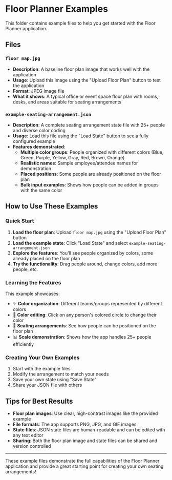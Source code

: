# Floor Planner Examples

This folder contains example files to help you get started with the Floor Planner application.

## Files

### `floor map.jpg`
- **Description**: A baseline floor plan image that works well with the application
- **Usage**: Upload this image using the "Upload Floor Plan" button to test the application
- **Format**: JPEG image file
- **What it shows**: A typical office or event space floor plan with rooms, desks, and areas suitable for seating arrangements

### `example-seating-arrangement.json`
- **Description**: A complete seating arrangement state file with 25+ people and diverse color coding
- **Usage**: Load this file using the "Load State" button to see a fully configured example
- **Features demonstrated**:
  - **Multiple color groups**: People organized with different colors (Blue, Green, Purple, Yellow, Gray, Red, Brown, Orange)
  - **Realistic names**: Sample employee/attendee names for demonstration
  - **Placed positions**: Some people are already positioned on the floor plan
  - **Bulk input examples**: Shows how people can be added in groups with the same color

## How to Use These Examples

### Quick Start
1. **Load the floor plan**: Upload `floor map.jpg` using the "Upload Floor Plan" button
2. **Load the example state**: Click "Load State" and select `example-seating-arrangement.json`
3. **Explore the features**: You'll see people organized by colors, some already placed on the floor plan
4. **Try the functionality**: Drag people around, change colors, add more people, etc.

### Learning the Features
This example showcases:
- ✨ **Color organization**: Different teams/groups represented by different colors
- 🎨 **Color editing**: Click on any person's colored circle to change their color
- 📍 **Seating arrangements**: See how people can be positioned on the floor plan
- 📊 **Scale demonstration**: Shows how the app handles 25+ people efficiently

### Creating Your Own Examples
1. Start with the example files
2. Modify the arrangement to match your needs
3. Save your own state using "Save State"
4. Share your JSON file with others

## Tips for Best Results

- **Floor plan images**: Use clear, high-contrast images like the provided example
- **File formats**: The app supports PNG, JPG, and GIF images
- **State files**: JSON state files are human-readable and can be edited with any text editor
- **Sharing**: Both the floor plan image and state files can be shared and version controlled

---

These example files demonstrate the full capabilities of the Floor Planner application and provide a great starting point for creating your own seating arrangements!